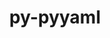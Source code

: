 ---
title: "py-pyyaml"
layout: cache
categories: [package, develop]
meta: {"compilers": ["gcc@10.2.1", "gcc@11.4.0", "gcc@7.3.1", "gcc@7.5.0", "gcc@9.4.0", "none"], "num_specs": 185, "num_specs_by_stack": {"aws-isc": 2, "aws-isc-aarch64": 2, "data-vis-sdk": 6, "developer-tools": 4, "developer-tools-aarch64-linux-gnu": 6, "developer-tools-darwin": 6, "developer-tools-manylinux2014": 1, "developer-tools-x86_64_v3-linux-gnu": 6, "e4s": 26, "e4s-neoverse-v2": 12, "e4s-neoverse_v1": 10, "e4s-oneapi": 21, "e4s-power": 4, "hep": 6, "ml-darwin-aarch64-mps": 19, "ml-linux-aarch64-cpu": 21, "ml-linux-aarch64-cuda": 21, "ml-linux-x86_64-cpu": 21, "ml-linux-x86_64-cuda": 20, "ml-linux-x86_64-rocm": 17, "radiuss": 15, "root": 185}, "oss": ["amzn2", "centos7", "rhel8", "sequoia", "ubuntu18.04", "ubuntu20.04", "ubuntu22.04", "ubuntu24.04"], "platforms": ["darwin", "linux"], "stacks": ["aws-isc", "aws-isc-aarch64", "data-vis-sdk", "developer-tools", "developer-tools-aarch64-linux-gnu", "developer-tools-darwin", "developer-tools-manylinux2014", "developer-tools-x86_64_v3-linux-gnu", "e4s", "e4s-neoverse-v2", "e4s-neoverse_v1", "e4s-oneapi", "e4s-power", "hep", "ml-darwin-aarch64-mps", "ml-linux-aarch64-cpu", "ml-linux-aarch64-cuda", "ml-linux-x86_64-cpu", "ml-linux-x86_64-cuda", "ml-linux-x86_64-rocm", "radiuss", "root"], "targets": ["aarch64", "neoverse_v1", "neoverse_v2", "ppc64le", "x86_64_v3"], "versions": ["5.4.1", "6.0.2"]}
spec_details: [{"compiler": "none", "hash": "22r7iovvcv5jca75k53mllqoercqnvrf", "os": "ubuntu24.04", "platform": "linux", "size": "-", "stacks": ["ml-linux-aarch64-cpu", "ml-linux-aarch64-cuda", "root"], "target": "aarch64", "variants": ["build_system=python_pip", "+libyaml"], "versions": ["6.0.2"]}, {"compiler": "none", "hash": "2hotfds7tzacnf3rgoakavp5ytx3r4g7", "os": "ubuntu18.04", "platform": "linux", "size": "-", "stacks": ["radiuss", "root"], "target": "x86_64_v3", "variants": ["build_system=python_pip", "+libyaml"], "versions": ["6.0.2"]}, {"compiler": "none", "hash": "2wpr6j2m2jbgi67wxq2mi4flab6uqj2g", "os": "rhel8", "platform": "linux", "size": "-", "stacks": ["developer-tools-aarch64-linux-gnu", "root"], "target": "aarch64", "variants": ["build_system=python_pip", "+libyaml"], "versions": ["6.0.2"]}, {"compiler": "none", "hash": "35pltbl7wowxwyct6pftnjogulb5knsh", "os": "ubuntu22.04", "platform": "linux", "size": "-", "stacks": ["hep", "root"], "target": "x86_64_v3", "variants": ["build_system=python_pip", "+libyaml"], "versions": ["6.0.2"]}, {"compiler": "gcc@11.4.0", "hash": "3bea4dwuetxbjtuly4kn4wg4eprvl4t3", "os": "ubuntu22.04", "platform": "linux", "size": "-", "stacks": ["e4s-neoverse_v1", "root"], "target": "neoverse_v1", "variants": ["build_system=python_pip", "+libyaml"], "versions": ["6.0.2"]}, {"compiler": "none", "hash": "3br4awiqcaajkblylyv636b2zwrp3ian", "os": "ubuntu22.04", "platform": "linux", "size": "-", "stacks": ["hep", "root"], "target": "x86_64_v3", "variants": ["build_system=python_pip", "+libyaml"], "versions": ["6.0.2"]}, {"compiler": "none", "hash": "3fbwbqpp7r7kukviecywgjvjkoba3rdt", "os": "ubuntu24.04", "platform": "linux", "size": "-", "stacks": ["ml-linux-aarch64-cpu", "ml-linux-aarch64-cuda", "root"], "target": "aarch64", "variants": ["build_system=python_pip", "+libyaml"], "versions": ["6.0.2"]}, {"compiler": "none", "hash": "3hgisy2q6xavezoto7weyoatxy74okty", "os": "ubuntu22.04", "platform": "linux", "size": "-", "stacks": ["e4s-oneapi", "root"], "target": "x86_64_v3", "variants": ["build_system=python_pip", "+libyaml"], "versions": ["6.0.2"]}, {"compiler": "none", "hash": "3iv2lj5gnnrh5zidoxximweczemiitlv", "os": "ubuntu24.04", "platform": "linux", "size": "-", "stacks": ["ml-linux-aarch64-cpu", "ml-linux-aarch64-cuda", "root"], "target": "aarch64", "variants": ["build_system=python_pip", "+libyaml"], "versions": ["6.0.2"]}, {"compiler": "none", "hash": "3mndpe42ip54q2ib6kd4g5mmyaco26eq", "os": "ubuntu22.04", "platform": "linux", "size": "-", "stacks": ["e4s", "root"], "target": "x86_64_v3", "variants": ["build_system=python_pip", "+libyaml"], "versions": ["6.0.2"]}, {"compiler": "none", "hash": "3tkx4g63v6mdzdy6ozda3pbiqximndxc", "os": "sequoia", "platform": "darwin", "size": "-", "stacks": ["developer-tools-darwin", "ml-darwin-aarch64-mps", "root"], "target": "aarch64", "variants": ["build_system=python_pip", "+libyaml"], "versions": ["6.0.2"]}, {"compiler": "none", "hash": "3v5p745s6aocsebzsifwusb5mhsa6jys", "os": "ubuntu22.04", "platform": "linux", "size": "-", "stacks": ["e4s-neoverse-v2", "root"], "target": "neoverse_v2", "variants": ["build_system=python_pip", "+libyaml"], "versions": ["6.0.2"]}, {"compiler": "gcc@9.4.0", "hash": "42n6o4n5mz4x6yr6s2romtppno32emas", "os": "ubuntu20.04", "platform": "linux", "size": "-", "stacks": ["e4s-power", "root"], "target": "ppc64le", "variants": ["build_system=python_pip", "+libyaml"], "versions": ["6.0.2"]}, {"compiler": "gcc@7.5.0", "hash": "44igcjb3bf2yhdf45c7ppl6o3jsbo5tk", "os": "ubuntu18.04", "platform": "linux", "size": "-", "stacks": ["developer-tools", "root"], "target": "x86_64_v3", "variants": ["build_system=python_pip", "+libyaml"], "versions": ["5.4.1"]}, {"compiler": "none", "hash": "4feho2yutvuodiaeqn7qekqslwwaypy6", "os": "ubuntu24.04", "platform": "linux", "size": "-", "stacks": ["ml-linux-x86_64-cpu", "ml-linux-x86_64-cuda", "ml-linux-x86_64-rocm", "root"], "target": "x86_64_v3", "variants": ["build_system=python_pip", "+libyaml"], "versions": ["6.0.2"]}, {"compiler": "none", "hash": "4lnyjgwx7heak4wmluzdxz55ol3mevjq", "os": "sequoia", "platform": "darwin", "size": "-", "stacks": ["developer-tools-darwin", "ml-darwin-aarch64-mps", "root"], "target": "aarch64", "variants": ["build_system=python_pip", "+libyaml"], "versions": ["6.0.2"]}, {"compiler": "gcc@11.4.0", "hash": "4md5ureho6gapglk3jrx4cvvmgv2hzbo", "os": "ubuntu22.04", "platform": "linux", "size": "-", "stacks": ["e4s-neoverse_v1", "root"], "target": "neoverse_v1", "variants": ["build_system=python_pip", "+libyaml"], "versions": ["6.0.2"]}, {"compiler": "none", "hash": "4mxmang3a57nigjwpgmutkth4o3uu3fo", "os": "sequoia", "platform": "darwin", "size": "-", "stacks": ["ml-darwin-aarch64-mps", "root"], "target": "aarch64", "variants": ["build_system=python_pip", "+libyaml"], "versions": ["6.0.2"]}, {"compiler": "none", "hash": "5blxd7cspdjhhjnd5neqwyn3df55rho6", "os": "ubuntu22.04", "platform": "linux", "size": "-", "stacks": ["e4s-oneapi", "root"], "target": "x86_64_v3", "variants": ["build_system=python_pip", "+libyaml"], "versions": ["6.0.2"]}, {"compiler": "none", "hash": "5btemxagoa6mklhnaikkg7i436xvtghy", "os": "ubuntu24.04", "platform": "linux", "size": "-", "stacks": ["ml-linux-aarch64-cpu", "ml-linux-aarch64-cuda", "root"], "target": "aarch64", "variants": ["build_system=python_pip", "+libyaml"], "versions": ["6.0.2"]}, {"compiler": "none", "hash": "5d3mfw7yyjogkhgr4mzouftcbx3etlpx", "os": "ubuntu18.04", "platform": "linux", "size": "-", "stacks": ["radiuss", "root"], "target": "x86_64_v3", "variants": ["build_system=python_pip", "+libyaml"], "versions": ["6.0.2"]}, {"compiler": "none", "hash": "5doyxfbupd3vevbk3zp2fyn23nl3gjtj", "os": "ubuntu24.04", "platform": "linux", "size": "-", "stacks": ["ml-linux-x86_64-cpu", "ml-linux-x86_64-cuda", "ml-linux-x86_64-rocm", "root"], "target": "x86_64_v3", "variants": ["build_system=python_pip", "+libyaml"], "versions": ["6.0.2"]}, {"compiler": "none", "hash": "5emn24ldflkd6blryipji2ph5eeyldtk", "os": "ubuntu24.04", "platform": "linux", "size": "-", "stacks": ["ml-linux-aarch64-cpu", "ml-linux-aarch64-cuda", "root"], "target": "aarch64", "variants": ["build_system=python_pip", "+libyaml"], "versions": ["6.0.2"]}, {"compiler": "none", "hash": "5gnhzxnxomppytldimzus2khz3glsibo", "os": "sequoia", "platform": "darwin", "size": "-", "stacks": ["ml-darwin-aarch64-mps", "root"], "target": "aarch64", "variants": ["build_system=python_pip", "+libyaml"], "versions": ["6.0.2"]}, {"compiler": "none", "hash": "5urtohxzluxh7t2a2hmc6k5d736ye4ba", "os": "ubuntu24.04", "platform": "linux", "size": "-", "stacks": ["ml-linux-aarch64-cpu", "ml-linux-aarch64-cuda", "root"], "target": "aarch64", "variants": ["build_system=python_pip", "+libyaml"], "versions": ["6.0.2"]}, {"compiler": "gcc@7.5.0", "hash": "66izuflut65xlvlhwko2jano2m4poai6", "os": "ubuntu18.04", "platform": "linux", "size": "-", "stacks": ["developer-tools", "root"], "target": "x86_64_v3", "variants": ["build_system=python_pip", "+libyaml"], "versions": ["5.4.1"]}, {"compiler": "none", "hash": "6armqflrcbz674rgaqpwfbashyjeacq6", "os": "ubuntu22.04", "platform": "linux", "size": "-", "stacks": ["e4s-oneapi", "root"], "target": "x86_64_v3", "variants": ["build_system=python_pip", "+libyaml"], "versions": ["6.0.2"]}, {"compiler": "none", "hash": "6odl7dyoadkwgnsmvze7wpqqxnqk2fyh", "os": "ubuntu22.04", "platform": "linux", "size": "-", "stacks": ["e4s-neoverse-v2", "root"], "target": "neoverse_v2", "variants": ["build_system=python_pip", "+libyaml"], "versions": ["6.0.2"]}, {"compiler": "none", "hash": "6pexhacsxe7lnmvgw77e232lupnlnx7l", "os": "ubuntu22.04", "platform": "linux", "size": "-", "stacks": ["e4s", "root"], "target": "x86_64_v3", "variants": ["build_system=python_pip", "+libyaml"], "versions": ["6.0.2"]}, {"compiler": "none", "hash": "6vr7cp4p4u5qqdxpdsyczlflgpidvbj2", "os": "ubuntu18.04", "platform": "linux", "size": "-", "stacks": ["radiuss", "root"], "target": "x86_64_v3", "variants": ["build_system=python_pip", "+libyaml"], "versions": ["6.0.2"]}, {"compiler": "none", "hash": "7bklspzsyj3rnqma3wgwhoz7ehv5iyz7", "os": "sequoia", "platform": "darwin", "size": "-", "stacks": ["ml-darwin-aarch64-mps", "root"], "target": "aarch64", "variants": ["build_system=python_pip", "+libyaml"], "versions": ["6.0.2"]}, {"compiler": "none", "hash": "7ds2buxl3l3wnipey3ojk5aixte6j6hp", "os": "ubuntu18.04", "platform": "linux", "size": "-", "stacks": ["radiuss", "root"], "target": "x86_64_v3", "variants": ["build_system=python_pip", "+libyaml"], "versions": ["6.0.2"]}, {"compiler": "none", "hash": "7qms6eosnwl36jmrh7qq5wljeknosx3l", "os": "sequoia", "platform": "darwin", "size": "-", "stacks": ["developer-tools-darwin", "ml-darwin-aarch64-mps", "root"], "target": "aarch64", "variants": ["build_system=python_pip", "+libyaml"], "versions": ["6.0.2"]}, {"compiler": "none", "hash": "7tfzirrxdk6dgqyxiqahkstp74wbemxd", "os": "ubuntu22.04", "platform": "linux", "size": "-", "stacks": ["e4s-oneapi", "root"], "target": "x86_64_v3", "variants": ["build_system=python_pip", "+libyaml"], "versions": ["6.0.2"]}, {"compiler": "none", "hash": "7w6iiroiyzronlmga2t35trlfm7meti6", "os": "centos7", "platform": "linux", "size": "-", "stacks": ["developer-tools-x86_64_v3-linux-gnu", "root"], "target": "x86_64_v3", "variants": ["build_system=python_pip", "+libyaml"], "versions": ["6.0.2"]}, {"compiler": "none", "hash": "7x7rafcywvk7hyiqvy4wszg76yerqrwa", "os": "ubuntu20.04", "platform": "linux", "size": "-", "stacks": ["data-vis-sdk", "root"], "target": "x86_64_v3", "variants": ["build_system=python_pip", "+libyaml"], "versions": ["6.0.2"]}, {"compiler": "none", "hash": "a5pelij5gfgnpo4tlsihkctdhwzlmmlu", "os": "ubuntu18.04", "platform": "linux", "size": "-", "stacks": ["radiuss", "root"], "target": "x86_64_v3", "variants": ["build_system=python_pip", "+libyaml"], "versions": ["6.0.2"]}, {"compiler": "none", "hash": "agpfxf43aahnohl2nydyvbchfod37zfk", "os": "centos7", "platform": "linux", "size": "-", "stacks": ["developer-tools-x86_64_v3-linux-gnu", "root"], "target": "x86_64_v3", "variants": ["build_system=python_pip", "+libyaml"], "versions": ["6.0.2"]}, {"compiler": "gcc@11.4.0", "hash": "ahn6i2wb4s2jddzn7rxfnbwepro7busy", "os": "ubuntu22.04", "platform": "linux", "size": "-", "stacks": ["e4s-neoverse_v1", "root"], "target": "neoverse_v1", "variants": ["build_system=python_pip", "+libyaml"], "versions": ["6.0.2"]}, {"compiler": "none", "hash": "alzxawth7gtd74ez7kxldvy2sq6bifon", "os": "ubuntu18.04", "platform": "linux", "size": "-", "stacks": ["radiuss", "root"], "target": "x86_64_v3", "variants": ["build_system=python_pip", "+libyaml"], "versions": ["6.0.2"]}, {"compiler": "none", "hash": "asgy3umljgrtjozdnpln2aqjqtmcslsk", "os": "rhel8", "platform": "linux", "size": "-", "stacks": ["developer-tools-aarch64-linux-gnu", "root"], "target": "aarch64", "variants": ["build_system=python_pip", "+libyaml"], "versions": ["6.0.2"]}, {"compiler": "none", "hash": "ayybpjgbb2y5yvs33k3n3xwa2th565u5", "os": "ubuntu22.04", "platform": "linux", "size": "-", "stacks": ["e4s-oneapi", "root"], "target": "x86_64_v3", "variants": ["build_system=python_pip", "+libyaml"], "versions": ["6.0.2"]}, {"compiler": "none", "hash": "b27dutdy2rcziiu52qb2sbe6qmb25dyx", "os": "ubuntu24.04", "platform": "linux", "size": "-", "stacks": ["ml-linux-aarch64-cpu", "ml-linux-aarch64-cuda", "root"], "target": "aarch64", "variants": ["build_system=python_pip", "+libyaml"], "versions": ["6.0.2"]}, {"compiler": "none", "hash": "bd7avscsf4qxcdr6aep36dbwehfodzs6", "os": "ubuntu22.04", "platform": "linux", "size": "-", "stacks": ["e4s-oneapi", "root"], "target": "x86_64_v3", "variants": ["build_system=python_pip", "+libyaml"], "versions": ["6.0.2"]}, {"compiler": "none", "hash": "bgoakq6hvykcmdwlxbfnqhow2jfdr4vt", "os": "ubuntu22.04", "platform": "linux", "size": "-", "stacks": ["e4s", "root"], "target": "x86_64_v3", "variants": ["build_system=python_pip", "+libyaml"], "versions": ["6.0.2"]}, {"compiler": "none", "hash": "bt632krlof7irnzcjplath5xry3hk5dz", "os": "ubuntu22.04", "platform": "linux", "size": "-", "stacks": ["e4s", "root"], "target": "x86_64_v3", "variants": ["build_system=python_pip", "+libyaml"], "versions": ["6.0.2"]}, {"compiler": "gcc@7.3.1", "hash": "buv7jayeegbxb366i2x25adlimhn4h3j", "os": "amzn2", "platform": "linux", "size": "-", "stacks": ["aws-isc-aarch64", "root"], "target": "aarch64", "variants": ["build_system=python_pip", "+libyaml"], "versions": ["6.0.2"]}, {"compiler": "none", "hash": "c2urxwjhqw2jz7hpsqwl4cr4qjoimvpk", "os": "ubuntu20.04", "platform": "linux", "size": "-", "stacks": ["data-vis-sdk", "root"], "target": "x86_64_v3", "variants": ["build_system=python_pip", "+libyaml"], "versions": ["6.0.2"]}, {"compiler": "none", "hash": "c7xxkmsisis7yqqyqa2ka6vinyvhjhbw", "os": "ubuntu18.04", "platform": "linux", "size": "-", "stacks": ["radiuss", "root"], "target": "x86_64_v3", "variants": ["build_system=python_pip", "+libyaml"], "versions": ["6.0.2"]}, {"compiler": "none", "hash": "cazemfqjpa6iww5jn7xqj7cprntkxhd3", "os": "ubuntu24.04", "platform": "linux", "size": "-", "stacks": ["ml-linux-x86_64-cpu", "ml-linux-x86_64-cuda", "root"], "target": "x86_64_v3", "variants": ["build_system=python_pip", "+libyaml"], "versions": ["6.0.2"]}, {"compiler": "none", "hash": "cd5rio6u6odxxdks4w3qbhdajjs7m6pz", "os": "ubuntu24.04", "platform": "linux", "size": "-", "stacks": ["ml-linux-aarch64-cpu", "ml-linux-aarch64-cuda", "root"], "target": "aarch64", "variants": ["build_system=python_pip", "+libyaml"], "versions": ["6.0.2"]}, {"compiler": "none", "hash": "cgvutlaa6ybmohbi4qxzmzqrbzz3o3xl", "os": "ubuntu24.04", "platform": "linux", "size": "-", "stacks": ["ml-linux-x86_64-rocm", "root"], "target": "x86_64_v3", "variants": ["build_system=python_pip", "+libyaml"], "versions": ["6.0.2"]}, {"compiler": "none", "hash": "cn7ybx5q4nzpkvunq7uleakwqtyt6kqk", "os": "ubuntu22.04", "platform": "linux", "size": "-", "stacks": ["e4s", "root"], "target": "x86_64_v3", "variants": ["build_system=python_pip", "+libyaml"], "versions": ["6.0.2"]}, {"compiler": "none", "hash": "cna4psi6uwg2xfbhiykx27awpknghi3o", "os": "ubuntu24.04", "platform": "linux", "size": "-", "stacks": ["ml-linux-aarch64-cpu", "ml-linux-aarch64-cuda", "root"], "target": "aarch64", "variants": ["build_system=python_pip", "+libyaml"], "versions": ["6.0.2"]}, {"compiler": "none", "hash": "cnsxn54stkh4t37ekemft3s5zgg5bcxt", "os": "ubuntu22.04", "platform": "linux", "size": "-", "stacks": ["e4s-oneapi", "root"], "target": "x86_64_v3", "variants": ["build_system=python_pip", "+libyaml"], "versions": ["6.0.2"]}, {"compiler": "none", "hash": "cvojg7rrqoaxhaiovgovqczjy2pb6ca4", "os": "ubuntu22.04", "platform": "linux", "size": "-", "stacks": ["e4s", "root"], "target": "x86_64_v3", "variants": ["build_system=python_pip", "+libyaml"], "versions": ["6.0.2"]}, {"compiler": "gcc@9.4.0", "hash": "cvopjc6sfs74vkf3qa2nxlna2qx5xvl2", "os": "ubuntu20.04", "platform": "linux", "size": "-", "stacks": ["e4s-power", "root"], "target": "ppc64le", "variants": ["build_system=python_pip", "+libyaml"], "versions": ["6.0.2"]}, {"compiler": "none", "hash": "cxsoy3bmqj64b7vp22xlgoihsiwfy5mj", "os": "ubuntu20.04", "platform": "linux", "size": "-", "stacks": ["data-vis-sdk", "root"], "target": "x86_64_v3", "variants": ["build_system=python_pip", "+libyaml"], "versions": ["6.0.2"]}, {"compiler": "none", "hash": "d2hmqi6lqlhyof6gfwpgx3fifaxsgmir", "os": "ubuntu22.04", "platform": "linux", "size": "-", "stacks": ["e4s", "root"], "target": "x86_64_v3", "variants": ["build_system=python_pip", "+libyaml"], "versions": ["6.0.2"]}, {"compiler": "none", "hash": "d5fd3dsfx2tndisxa2v736qymkmow4da", "os": "centos7", "platform": "linux", "size": "-", "stacks": ["developer-tools-x86_64_v3-linux-gnu", "root"], "target": "x86_64_v3", "variants": ["build_system=python_pip", "+libyaml"], "versions": ["6.0.2"]}, {"compiler": "none", "hash": "dc2c3qaf3x2sxqoo2dyscpe3bkgjfb2s", "os": "sequoia", "platform": "darwin", "size": "-", "stacks": ["ml-darwin-aarch64-mps", "root"], "target": "aarch64", "variants": ["build_system=python_pip", "+libyaml"], "versions": ["6.0.2"]}, {"compiler": "none", "hash": "dgbua2eychvxz6cmp74udsdfv2doxt3z", "os": "ubuntu18.04", "platform": "linux", "size": "-", "stacks": ["radiuss", "root"], "target": "x86_64_v3", "variants": ["build_system=python_pip", "+libyaml"], "versions": ["6.0.2"]}, {"compiler": "none", "hash": "dgsnbppvs4iodj27gz62v7zvfjl364kb", "os": "ubuntu22.04", "platform": "linux", "size": "-", "stacks": ["e4s", "root"], "target": "x86_64_v3", "variants": ["build_system=python_pip", "+libyaml"], "versions": ["6.0.2"]}, {"compiler": "none", "hash": "dqdi7yg7ucp5gu5lhd5yyu2nygx3fjdf", "os": "centos7", "platform": "linux", "size": "-", "stacks": ["developer-tools-x86_64_v3-linux-gnu", "root"], "target": "x86_64_v3", "variants": ["build_system=python_pip", "+libyaml"], "versions": ["6.0.2"]}, {"compiler": "none", "hash": "dwk2xh2joacvbtei342bn7fdgh4vttdl", "os": "sequoia", "platform": "darwin", "size": "-", "stacks": ["ml-darwin-aarch64-mps", "root"], "target": "aarch64", "variants": ["build_system=python_pip", "+libyaml"], "versions": ["6.0.2"]}, {"compiler": "none", "hash": "e3qgb54kdvmkbsabvx6i2qtz7hwshi7o", "os": "ubuntu22.04", "platform": "linux", "size": "-", "stacks": ["e4s-oneapi", "root"], "target": "x86_64_v3", "variants": ["build_system=python_pip", "+libyaml"], "versions": ["6.0.2"]}, {"compiler": "none", "hash": "e3z6eivcrs2nh6bjpo6zz57uomkoixbt", "os": "ubuntu22.04", "platform": "linux", "size": "-", "stacks": ["e4s", "root"], "target": "x86_64_v3", "variants": ["build_system=python_pip", "+libyaml"], "versions": ["6.0.2"]}, {"compiler": "none", "hash": "efxysrrqtwinbeazd7fskvr2z6heeuq7", "os": "rhel8", "platform": "linux", "size": "-", "stacks": ["developer-tools-aarch64-linux-gnu", "root"], "target": "aarch64", "variants": ["build_system=python_pip", "+libyaml"], "versions": ["6.0.2"]}, {"compiler": "none", "hash": "ej2qysilhsjmravew7uug2ufycn4zmfo", "os": "rhel8", "platform": "linux", "size": "-", "stacks": ["developer-tools-aarch64-linux-gnu", "root"], "target": "aarch64", "variants": ["build_system=python_pip", "+libyaml"], "versions": ["6.0.2"]}, {"compiler": "none", "hash": "elz7ge2zp2o42pd2jyo7nc7baokfftat", "os": "ubuntu24.04", "platform": "linux", "size": "-", "stacks": ["ml-linux-x86_64-cpu", "ml-linux-x86_64-cuda", "root"], "target": "x86_64_v3", "variants": ["build_system=python_pip", "+libyaml"], "versions": ["6.0.2"]}, {"compiler": "none", "hash": "er5olhyt6qtkkd3uo7pov7blupaasc7g", "os": "ubuntu24.04", "platform": "linux", "size": "-", "stacks": ["ml-linux-aarch64-cpu", "ml-linux-aarch64-cuda", "root"], "target": "aarch64", "variants": ["build_system=python_pip", "+libyaml"], "versions": ["6.0.2"]}, {"compiler": "none", "hash": "eu2tadtcqhgzx64k6zknapcrfadouwaw", "os": "ubuntu22.04", "platform": "linux", "size": "-", "stacks": ["e4s-oneapi", "root"], "target": "x86_64_v3", "variants": ["build_system=python_pip", "+libyaml"], "versions": ["6.0.2"]}, {"compiler": "none", "hash": "f3i5giijxqwtrfc6r7rpaoisxub6ojww", "os": "ubuntu22.04", "platform": "linux", "size": "-", "stacks": ["e4s-oneapi", "root"], "target": "x86_64_v3", "variants": ["build_system=python_pip", "+libyaml"], "versions": ["6.0.2"]}, {"compiler": "none", "hash": "fb4nvzfigkdajrfpjjudtwzpnmo5iit5", "os": "ubuntu22.04", "platform": "linux", "size": "-", "stacks": ["e4s", "root"], "target": "x86_64_v3", "variants": ["build_system=python_pip", "+libyaml"], "versions": ["6.0.2"]}, {"compiler": "none", "hash": "fxacqthcflkzdij3ybio6tdkuz3w2z5t", "os": "ubuntu22.04", "platform": "linux", "size": "-", "stacks": ["e4s", "root"], "target": "x86_64_v3", "variants": ["build_system=python_pip", "+libyaml"], "versions": ["6.0.2"]}, {"compiler": "none", "hash": "g5qycp4mg2xyhr4ldyx7yzkbwmnm63t5", "os": "ubuntu22.04", "platform": "linux", "size": "-", "stacks": ["e4s", "root"], "target": "x86_64_v3", "variants": ["build_system=python_pip", "+libyaml"], "versions": ["6.0.2"]}, {"compiler": "none", "hash": "gd7nd5znevyhhkjxeaxrs3mlruqb6ggu", "os": "ubuntu22.04", "platform": "linux", "size": "-", "stacks": ["e4s-neoverse-v2", "root"], "target": "neoverse_v2", "variants": ["build_system=python_pip", "+libyaml"], "versions": ["6.0.2"]}, {"compiler": "none", "hash": "ggpzwiqt3qftozvujj7ocuzwkwqcxyrt", "os": "sequoia", "platform": "darwin", "size": "-", "stacks": ["ml-darwin-aarch64-mps", "root"], "target": "aarch64", "variants": ["build_system=python_pip", "+libyaml"], "versions": ["6.0.2"]}, {"compiler": "none", "hash": "gphcbqzuz2srdeplddliubxzwb4l7jvx", "os": "ubuntu22.04", "platform": "linux", "size": "-", "stacks": ["hep", "root"], "target": "x86_64_v3", "variants": ["build_system=python_pip", "+libyaml"], "versions": ["6.0.2"]}, {"compiler": "none", "hash": "gtnhlo74ttbi7k4h3iz6ickugrhbnkne", "os": "ubuntu18.04", "platform": "linux", "size": "-", "stacks": ["radiuss", "root"], "target": "x86_64_v3", "variants": ["build_system=python_pip", "+libyaml"], "versions": ["6.0.2"]}, {"compiler": "none", "hash": "hagqjendpagqz7udzx3c7jsufz43q4an", "os": "ubuntu22.04", "platform": "linux", "size": "-", "stacks": ["e4s-neoverse-v2", "root"], "target": "neoverse_v2", "variants": ["build_system=python_pip", "+libyaml"], "versions": ["6.0.2"]}, {"compiler": "none", "hash": "hcnlbadmjhjs3olufvgm75pzza5nnnc4", "os": "ubuntu22.04", "platform": "linux", "size": "-", "stacks": ["e4s", "root"], "target": "x86_64_v3", "variants": ["build_system=python_pip", "+libyaml"], "versions": ["6.0.2"]}, {"compiler": "none", "hash": "hpttmyv5cipf2wmircj76axpvxxthfrl", "os": "ubuntu22.04", "platform": "linux", "size": "-", "stacks": ["e4s-oneapi", "root"], "target": "x86_64_v3", "variants": ["build_system=python_pip", "+libyaml"], "versions": ["6.0.2"]}, {"compiler": "none", "hash": "hvcxpvm5labg64o6b4atwnmmzs4np7zk", "os": "ubuntu22.04", "platform": "linux", "size": "-", "stacks": ["e4s", "root"], "target": "x86_64_v3", "variants": ["build_system=python_pip", "+libyaml"], "versions": ["6.0.2"]}, {"compiler": "none", "hash": "i3av25egurdhzycuvc4w6l26r6q3x5ez", "os": "ubuntu24.04", "platform": "linux", "size": "-", "stacks": ["ml-linux-x86_64-cpu", "ml-linux-x86_64-cuda", "root"], "target": "x86_64_v3", "variants": ["build_system=python_pip", "+libyaml"], "versions": ["6.0.2"]}, {"compiler": "gcc@11.4.0", "hash": "i7foruquyi6uuqpp327dp7poqnpg2nzt", "os": "ubuntu22.04", "platform": "linux", "size": "-", "stacks": ["e4s-neoverse_v1", "root"], "target": "neoverse_v1", "variants": ["build_system=python_pip", "+libyaml"], "versions": ["6.0.2"]}, {"compiler": "none", "hash": "ifi64xotpfrsnzzkay2w65l63cv4g5bq", "os": "ubuntu24.04", "platform": "linux", "size": "-", "stacks": ["ml-linux-x86_64-cpu", "ml-linux-x86_64-cuda", "ml-linux-x86_64-rocm", "root"], "target": "x86_64_v3", "variants": ["build_system=python_pip", "+libyaml"], "versions": ["6.0.2"]}, {"compiler": "none", "hash": "igd3k64zx6yxuogy6afxsq25kwpnojeb", "os": "ubuntu22.04", "platform": "linux", "size": "-", "stacks": ["hep", "root"], "target": "x86_64_v3", "variants": ["build_system=python_pip", "+libyaml"], "versions": ["6.0.2"]}, {"compiler": "none", "hash": "igpxfbrfzz2wv2jeeeajpceow2jpoi3r", "os": "ubuntu22.04", "platform": "linux", "size": "-", "stacks": ["e4s-oneapi", "root"], "target": "x86_64_v3", "variants": ["build_system=python_pip", "+libyaml"], "versions": ["6.0.2"]}, {"compiler": "none", "hash": "inryy5ermtth6ulmopqsserlywvvw7s6", "os": "ubuntu20.04", "platform": "linux", "size": "-", "stacks": ["data-vis-sdk", "root"], "target": "x86_64_v3", "variants": ["build_system=python_pip", "+libyaml"], "versions": ["6.0.2"]}, {"compiler": "none", "hash": "iyyqt6gfcyc7v47m5tylh7az4zpngesw", "os": "ubuntu18.04", "platform": "linux", "size": "-", "stacks": ["radiuss", "root"], "target": "x86_64_v3", "variants": ["build_system=python_pip", "+libyaml"], "versions": ["6.0.2"]}, {"compiler": "none", "hash": "izir7b5gvghwycvgnx2qw75jhlwwyyn6", "os": "rhel8", "platform": "linux", "size": "-", "stacks": ["developer-tools-aarch64-linux-gnu", "root"], "target": "aarch64", "variants": ["build_system=python_pip", "+libyaml"], "versions": ["6.0.2"]}, {"compiler": "gcc@7.3.1", "hash": "jaqqfjkm7hm3mfw5y77r256dvejqkavh", "os": "amzn2", "platform": "linux", "size": "-", "stacks": ["aws-isc-aarch64", "root"], "target": "aarch64", "variants": ["build_system=python_pip", "+libyaml"], "versions": ["6.0.2"]}, {"compiler": "none", "hash": "jbaoj7h6vbjfwrsizstmvlurlbelvay2", "os": "sequoia", "platform": "darwin", "size": "-", "stacks": ["ml-darwin-aarch64-mps", "root"], "target": "aarch64", "variants": ["build_system=python_pip", "+libyaml"], "versions": ["6.0.2"]}, {"compiler": "none", "hash": "jgrnojmkl76w5wizsdqhp5qxyzhwamwb", "os": "ubuntu22.04", "platform": "linux", "size": "-", "stacks": ["e4s", "root"], "target": "x86_64_v3", "variants": ["build_system=python_pip", "+libyaml"], "versions": ["6.0.2"]}, {"compiler": "none", "hash": "jhnq5cr2qutkxnnt5kzvqpdrfvy5hi5n", "os": "ubuntu24.04", "platform": "linux", "size": "-", "stacks": ["ml-linux-x86_64-cpu", "ml-linux-x86_64-cuda", "ml-linux-x86_64-rocm", "root"], "target": "x86_64_v3", "variants": ["build_system=python_pip", "+libyaml"], "versions": ["6.0.2"]}, {"compiler": "gcc@11.4.0", "hash": "jmzif24igysreudbbnrbnqhsgg7c4aqj", "os": "ubuntu22.04", "platform": "linux", "size": "-", "stacks": ["e4s-neoverse_v1", "root"], "target": "neoverse_v1", "variants": ["build_system=python_pip", "+libyaml"], "versions": ["6.0.2"]}, {"compiler": "none", "hash": "jrouwhe5piypikvy63micxdbj4mqiikf", "os": "ubuntu22.04", "platform": "linux", "size": "-", "stacks": ["e4s-neoverse-v2", "root"], "target": "neoverse_v2", "variants": ["build_system=python_pip", "+libyaml"], "versions": ["6.0.2"]}, {"compiler": "none", "hash": "k7f2dtcp3u4hcrmjtztnp2xhvtnh6gcv", "os": "ubuntu18.04", "platform": "linux", "size": "-", "stacks": ["radiuss", "root"], "target": "x86_64_v3", "variants": ["build_system=python_pip", "+libyaml"], "versions": ["6.0.2"]}, {"compiler": "none", "hash": "kl3wdjb5m6tqxtytv4uak76zvc75mhtt", "os": "ubuntu24.04", "platform": "linux", "size": "-", "stacks": ["ml-linux-x86_64-cpu", "ml-linux-x86_64-cuda", "ml-linux-x86_64-rocm", "root"], "target": "x86_64_v3", "variants": ["build_system=python_pip", "+libyaml"], "versions": ["6.0.2"]}, {"compiler": "none", "hash": "kr5zpkwimkzz2wmgbsaksousws3lnasf", "os": "ubuntu24.04", "platform": "linux", "size": "-", "stacks": ["ml-linux-aarch64-cpu", "ml-linux-aarch64-cuda", "root"], "target": "aarch64", "variants": ["build_system=python_pip", "+libyaml"], "versions": ["6.0.2"]}, {"compiler": "none", "hash": "krod6kbo7iayygmqm2njgkt5rjqyr5vo", "os": "ubuntu24.04", "platform": "linux", "size": "-", "stacks": ["ml-linux-x86_64-cpu", "ml-linux-x86_64-cuda", "ml-linux-x86_64-rocm", "root"], "target": "x86_64_v3", "variants": ["build_system=python_pip", "+libyaml"], "versions": ["6.0.2"]}, {"compiler": "gcc@11.4.0", "hash": "ku2z7oqd5at7v57vzugjzyugml4peevy", "os": "ubuntu22.04", "platform": "linux", "size": "-", "stacks": ["e4s-neoverse_v1", "root"], "target": "neoverse_v1", "variants": ["build_system=python_pip", "+libyaml"], "versions": ["6.0.2"]}, {"compiler": "none", "hash": "kwaj3khu5nrljrn4o5qqrcdhwgd2hzpk", "os": "ubuntu22.04", "platform": "linux", "size": "-", "stacks": ["e4s", "root"], "target": "x86_64_v3", "variants": ["build_system=python_pip", "+libyaml"], "versions": ["6.0.2"]}, {"compiler": "none", "hash": "kxzd3yugnz2i75egzzjf6qcewl23xt5c", "os": "ubuntu22.04", "platform": "linux", "size": "-", "stacks": ["e4s-oneapi", "root"], "target": "x86_64_v3", "variants": ["build_system=python_pip", "+libyaml"], "versions": ["6.0.2"]}, {"compiler": "none", "hash": "kybrdvblo2mz76oaca6mqr64hsvs4tlw", "os": "ubuntu24.04", "platform": "linux", "size": "-", "stacks": ["ml-linux-aarch64-cpu", "ml-linux-aarch64-cuda", "root"], "target": "aarch64", "variants": ["build_system=python_pip", "+libyaml"], "versions": ["6.0.2"]}, {"compiler": "gcc@11.4.0", "hash": "l7d727w3s2nejcszxez6soziexlyd3qv", "os": "ubuntu22.04", "platform": "linux", "size": "-", "stacks": ["e4s-neoverse_v1", "root"], "target": "neoverse_v1", "variants": ["build_system=python_pip", "+libyaml"], "versions": ["6.0.2"]}, {"compiler": "none", "hash": "lc235srphhntfbup3j7feab4mk5z2ufh", "os": "rhel8", "platform": "linux", "size": "-", "stacks": ["developer-tools-aarch64-linux-gnu", "root"], "target": "aarch64", "variants": ["build_system=python_pip", "+libyaml"], "versions": ["6.0.2"]}, {"compiler": "none", "hash": "lnazc6h6ymrvv5sgaw6yjbyyutlhykzq", "os": "ubuntu18.04", "platform": "linux", "size": "-", "stacks": ["radiuss", "root"], "target": "x86_64_v3", "variants": ["build_system=python_pip", "+libyaml"], "versions": ["6.0.2"]}, {"compiler": "none", "hash": "lorayqqbvsjnvwpx2axrmodxgp2i6dvg", "os": "ubuntu22.04", "platform": "linux", "size": "-", "stacks": ["e4s-neoverse-v2", "root"], "target": "neoverse_v2", "variants": ["build_system=python_pip", "+libyaml"], "versions": ["6.0.2"]}, {"compiler": "none", "hash": "m75xzfxthfa75s46gz336wfdzs2zeelv", "os": "ubuntu20.04", "platform": "linux", "size": "-", "stacks": ["data-vis-sdk", "root"], "target": "x86_64_v3", "variants": ["build_system=python_pip", "+libyaml"], "versions": ["6.0.2"]}, {"compiler": "none", "hash": "mfvqqlcj2u6scmoykwp5ghawsggmysnu", "os": "ubuntu24.04", "platform": "linux", "size": "-", "stacks": ["ml-linux-x86_64-rocm", "root"], "target": "x86_64_v3", "variants": ["build_system=python_pip", "+libyaml"], "versions": ["6.0.2"]}, {"compiler": "gcc@9.4.0", "hash": "mhaglgdzwkqmtubxhg4hooah2ltaiuuv", "os": "ubuntu20.04", "platform": "linux", "size": "-", "stacks": ["e4s-power", "root"], "target": "ppc64le", "variants": ["build_system=python_pip", "+libyaml"], "versions": ["6.0.2"]}, {"compiler": "none", "hash": "muaxzaewtuj2hc2mhcofxigpo3ysr7ke", "os": "sequoia", "platform": "darwin", "size": "-", "stacks": ["ml-darwin-aarch64-mps", "root"], "target": "aarch64", "variants": ["build_system=python_pip", "+libyaml"], "versions": ["6.0.2"]}, {"compiler": "none", "hash": "mvrhozifb4e7gkqrexnwsqzwzicykywy", "os": "sequoia", "platform": "darwin", "size": "-", "stacks": ["ml-darwin-aarch64-mps", "root"], "target": "aarch64", "variants": ["build_system=python_pip", "+libyaml"], "versions": ["6.0.2"]}, {"compiler": "none", "hash": "mxtg23kutpffy2uvvm5xivdz4xnb2xib", "os": "sequoia", "platform": "darwin", "size": "-", "stacks": ["ml-darwin-aarch64-mps", "root"], "target": "aarch64", "variants": ["build_system=python_pip", "+libyaml"], "versions": ["6.0.2"]}, {"compiler": "none", "hash": "ngmglibrzulmwzijr7fq67ctj5a3jeud", "os": "ubuntu22.04", "platform": "linux", "size": "-", "stacks": ["e4s-neoverse-v2", "root"], "target": "neoverse_v2", "variants": ["build_system=python_pip", "+libyaml"], "versions": ["6.0.2"]}, {"compiler": "gcc@9.4.0", "hash": "ni2drpa2s4enb7qto3gjau37dlxlfilw", "os": "ubuntu20.04", "platform": "linux", "size": "-", "stacks": ["e4s-power", "root"], "target": "ppc64le", "variants": ["build_system=python_pip", "+libyaml"], "versions": ["6.0.2"]}, {"compiler": "none", "hash": "nkcqqfui3qvqpprsp4q33z7lc5h2fq6p", "os": "ubuntu24.04", "platform": "linux", "size": "-", "stacks": ["ml-linux-x86_64-cpu", "ml-linux-x86_64-cuda", "root"], "target": "x86_64_v3", "variants": ["build_system=python_pip", "+libyaml"], "versions": ["6.0.2"]}, {"compiler": "none", "hash": "no6urdknh3wisepc4gzz34xfbghvf2g4", "os": "sequoia", "platform": "darwin", "size": "-", "stacks": ["ml-darwin-aarch64-mps", "root"], "target": "aarch64", "variants": ["build_system=python_pip", "+libyaml"], "versions": ["6.0.2"]}, {"compiler": "none", "hash": "olugngv6it4i2vka2u2pqssxzwdg2eq5", "os": "centos7", "platform": "linux", "size": "-", "stacks": ["developer-tools-x86_64_v3-linux-gnu", "root"], "target": "x86_64_v3", "variants": ["build_system=python_pip", "+libyaml"], "versions": ["6.0.2"]}, {"compiler": "gcc@7.3.1", "hash": "pablqacjxyvf5azfb7jn5ixkzwjoti4a", "os": "amzn2", "platform": "linux", "size": "-", "stacks": ["aws-isc", "root"], "target": "x86_64_v3", "variants": ["build_system=python_pip", "+libyaml"], "versions": ["6.0.2"]}, {"compiler": "none", "hash": "phdjan2aoyogafbsvwmoxd566ghqmgza", "os": "ubuntu24.04", "platform": "linux", "size": "-", "stacks": ["ml-linux-x86_64-cpu", "ml-linux-x86_64-cuda", "ml-linux-x86_64-rocm", "root"], "target": "x86_64_v3", "variants": ["build_system=python_pip", "+libyaml"], "versions": ["6.0.2"]}, {"compiler": "none", "hash": "phdvblwglamtr63stsfsejfengq2vy52", "os": "sequoia", "platform": "darwin", "size": "-", "stacks": ["ml-darwin-aarch64-mps", "root"], "target": "aarch64", "variants": ["build_system=python_pip", "+libyaml"], "versions": ["6.0.2"]}, {"compiler": "gcc@11.4.0", "hash": "q4af7x5gcwtpkwocbwe63jctc5htyou2", "os": "ubuntu22.04", "platform": "linux", "size": "-", "stacks": ["e4s-neoverse_v1", "root"], "target": "neoverse_v1", "variants": ["build_system=python_pip", "+libyaml"], "versions": ["6.0.2"]}, {"compiler": "gcc@7.3.1", "hash": "qcoj73ooaajx4ige6xom2bdktdv7s3qh", "os": "amzn2", "platform": "linux", "size": "-", "stacks": ["aws-isc", "root"], "target": "x86_64_v3", "variants": ["build_system=python_pip", "+libyaml"], "versions": ["6.0.2"]}, {"compiler": "none", "hash": "qol3fvmvuefnrdqlasabp6onwlagye43", "os": "ubuntu22.04", "platform": "linux", "size": "-", "stacks": ["e4s-neoverse-v2", "root"], "target": "neoverse_v2", "variants": ["build_system=python_pip", "+libyaml"], "versions": ["6.0.2"]}, {"compiler": "none", "hash": "qswfnfz3jd6kgdwfnbeiyyoco32ufn7l", "os": "ubuntu18.04", "platform": "linux", "size": "-", "stacks": ["radiuss", "root"], "target": "x86_64_v3", "variants": ["build_system=python_pip", "+libyaml"], "versions": ["6.0.2"]}, {"compiler": "none", "hash": "rda6farpq45uzpja435bgf2rvghfu75b", "os": "ubuntu22.04", "platform": "linux", "size": "-", "stacks": ["e4s-neoverse-v2", "root"], "target": "neoverse_v2", "variants": ["build_system=python_pip", "+libyaml"], "versions": ["6.0.2"]}, {"compiler": "none", "hash": "rdhsjkzuf6mbjdmsyfjpzfjpn2z2jyy3", "os": "ubuntu22.04", "platform": "linux", "size": "-", "stacks": ["e4s-neoverse-v2", "root"], "target": "neoverse_v2", "variants": ["build_system=python_pip", "+libyaml"], "versions": ["6.0.2"]}, {"compiler": "none", "hash": "rjqx4m76v72rnbv5zgw2q3lyyutgxnof", "os": "ubuntu22.04", "platform": "linux", "size": "-", "stacks": ["e4s", "root"], "target": "x86_64_v3", "variants": ["build_system=python_pip", "+libyaml"], "versions": ["6.0.2"]}, {"compiler": "none", "hash": "ronpr6zlvmqmufouz45r7vlip6d3pokk", "os": "ubuntu22.04", "platform": "linux", "size": "-", "stacks": ["e4s-oneapi", "root"], "target": "x86_64_v3", "variants": ["build_system=python_pip", "+libyaml"], "versions": ["6.0.2"]}, {"compiler": "none", "hash": "s3dc73usjrwkngzwzxj7dwk3ilbe4535", "os": "ubuntu22.04", "platform": "linux", "size": "-", "stacks": ["e4s", "root"], "target": "x86_64_v3", "variants": ["build_system=python_pip", "+libyaml"], "versions": ["6.0.2"]}, {"compiler": "none", "hash": "sbggp7cujvhdpnz43gsxeokm35zuqdzb", "os": "ubuntu18.04", "platform": "linux", "size": "-", "stacks": ["radiuss", "root"], "target": "x86_64_v3", "variants": ["build_system=python_pip", "+libyaml"], "versions": ["6.0.2"]}, {"compiler": "none", "hash": "se2ejlddvqbjoq73zrzzcwzo2fhqozpm", "os": "ubuntu22.04", "platform": "linux", "size": "-", "stacks": ["e4s", "root"], "target": "x86_64_v3", "variants": ["build_system=python_pip", "+libyaml"], "versions": ["6.0.2"]}, {"compiler": "none", "hash": "sl5thkhf7dgqdi3i56hgxhtshp7lrxon", "os": "ubuntu22.04", "platform": "linux", "size": "-", "stacks": ["e4s", "root"], "target": "x86_64_v3", "variants": ["build_system=python_pip", "+libyaml"], "versions": ["6.0.2"]}, {"compiler": "none", "hash": "sne23osj52lqyih6hpn4zkxzq7ifjjrb", "os": "ubuntu22.04", "platform": "linux", "size": "-", "stacks": ["e4s-neoverse-v2", "root"], "target": "neoverse_v2", "variants": ["build_system=python_pip", "+libyaml"], "versions": ["6.0.2"]}, {"compiler": "none", "hash": "swdhssui3gz6pc3dzsfw66ykotonewzx", "os": "ubuntu22.04", "platform": "linux", "size": "-", "stacks": ["e4s-oneapi", "root"], "target": "x86_64_v3", "variants": ["build_system=python_pip", "+libyaml"], "versions": ["6.0.2"]}, {"compiler": "none", "hash": "swnhevbz6raaxkmjimnqj7efu3spzadb", "os": "ubuntu22.04", "platform": "linux", "size": "-", "stacks": ["e4s-oneapi", "root"], "target": "x86_64_v3", "variants": ["build_system=python_pip", "+libyaml"], "versions": ["6.0.2"]}, {"compiler": "none", "hash": "syptscgiqcurlqgqofvq367ipvsadbo2", "os": "ubuntu22.04", "platform": "linux", "size": "-", "stacks": ["e4s", "root"], "target": "x86_64_v3", "variants": ["build_system=python_pip", "+libyaml"], "versions": ["6.0.2"]}, {"compiler": "none", "hash": "tbynkkl4w3ookqyy4jfktdbbsi2ukxuq", "os": "ubuntu24.04", "platform": "linux", "size": "-", "stacks": ["ml-linux-aarch64-cpu", "ml-linux-aarch64-cuda", "root"], "target": "aarch64", "variants": ["build_system=python_pip", "+libyaml"], "versions": ["6.0.2"]}, {"compiler": "none", "hash": "tydgr4kghhc4uf6iqd7hf4ai5wvv2z2g", "os": "ubuntu24.04", "platform": "linux", "size": "-", "stacks": ["ml-linux-aarch64-cpu", "ml-linux-aarch64-cuda", "root"], "target": "aarch64", "variants": ["build_system=python_pip", "+libyaml"], "versions": ["6.0.2"]}, {"compiler": "gcc@7.5.0", "hash": "tyozdymbx36iyczj4zv3rao3ybfeuhyw", "os": "ubuntu18.04", "platform": "linux", "size": "-", "stacks": ["developer-tools", "root"], "target": "x86_64_v3", "variants": ["build_system=python_pip", "+libyaml"], "versions": ["5.4.1"]}, {"compiler": "none", "hash": "tzuppo3bro4qeccqn5ul6bygi6vr6ele", "os": "ubuntu24.04", "platform": "linux", "size": "-", "stacks": ["ml-linux-x86_64-cpu", "ml-linux-x86_64-cuda", "root"], "target": "x86_64_v3", "variants": ["build_system=python_pip", "+libyaml"], "versions": ["6.0.2"]}, {"compiler": "none", "hash": "uecjyjremewwobqdcy5x5ivu6n7mvouj", "os": "sequoia", "platform": "darwin", "size": "-", "stacks": ["developer-tools-darwin", "ml-darwin-aarch64-mps", "root"], "target": "aarch64", "variants": ["build_system=python_pip", "+libyaml"], "versions": ["6.0.2"]}, {"compiler": "none", "hash": "ugil2uinvkh2v25cjmjkcq2v5nheubpg", "os": "ubuntu24.04", "platform": "linux", "size": "-", "stacks": ["ml-linux-aarch64-cpu", "ml-linux-aarch64-cuda", "root"], "target": "aarch64", "variants": ["build_system=python_pip", "+libyaml"], "versions": ["6.0.2"]}, {"compiler": "none", "hash": "ullb4pk5ledx2h7tbyzhivbvw4rwzynt", "os": "ubuntu22.04", "platform": "linux", "size": "-", "stacks": ["e4s", "root"], "target": "x86_64_v3", "variants": ["build_system=python_pip", "+libyaml"], "versions": ["6.0.2"]}, {"compiler": "none", "hash": "v6myz6mf5vybj4qt3wf6razgq3vj3akc", "os": "ubuntu22.04", "platform": "linux", "size": "-", "stacks": ["e4s", "root"], "target": "x86_64_v3", "variants": ["build_system=python_pip", "+libyaml"], "versions": ["6.0.2"]}, {"compiler": "none", "hash": "vb4jrs6y2vzhfaltxouuo4gtcthcfxde", "os": "ubuntu24.04", "platform": "linux", "size": "-", "stacks": ["ml-linux-x86_64-cpu", "ml-linux-x86_64-cuda", "ml-linux-x86_64-rocm", "root"], "target": "x86_64_v3", "variants": ["build_system=python_pip", "+libyaml"], "versions": ["6.0.2"]}, {"compiler": "gcc@7.5.0", "hash": "vkstsu7qt7pjoaa2bwjvbq7xytdtceze", "os": "ubuntu18.04", "platform": "linux", "size": "-", "stacks": ["developer-tools", "root"], "target": "x86_64_v3", "variants": ["build_system=python_pip", "+libyaml"], "versions": ["5.4.1"]}, {"compiler": "none", "hash": "vmtwvljmtcajx7t5jmazcrvktoj5wnp3", "os": "ubuntu24.04", "platform": "linux", "size": "-", "stacks": ["ml-linux-aarch64-cpu", "ml-linux-aarch64-cuda", "root"], "target": "aarch64", "variants": ["build_system=python_pip", "+libyaml"], "versions": ["6.0.2"]}, {"compiler": "none", "hash": "vn6hgeuwed4wmov2b2hq6vuph3covtma", "os": "ubuntu22.04", "platform": "linux", "size": "-", "stacks": ["e4s", "root"], "target": "x86_64_v3", "variants": ["build_system=python_pip", "+libyaml"], "versions": ["6.0.2"]}, {"compiler": "none", "hash": "vns65v5kg367chztzloqaw4qst6owwfw", "os": "centos7", "platform": "linux", "size": "-", "stacks": ["developer-tools-x86_64_v3-linux-gnu", "root"], "target": "x86_64_v3", "variants": ["build_system=python_pip", "+libyaml"], "versions": ["6.0.2"]}, {"compiler": "none", "hash": "w4curlv5nafe6tikfnwovuf7bsf4buog", "os": "ubuntu22.04", "platform": "linux", "size": "-", "stacks": ["e4s-oneapi", "root"], "target": "x86_64_v3", "variants": ["build_system=python_pip", "+libyaml"], "versions": ["6.0.2"]}, {"compiler": "none", "hash": "wh7dcnjmgp75fphp2nbbujrnpxqhjahc", "os": "ubuntu24.04", "platform": "linux", "size": "-", "stacks": ["ml-linux-x86_64-cpu", "ml-linux-x86_64-cuda", "ml-linux-x86_64-rocm", "root"], "target": "x86_64_v3", "variants": ["build_system=python_pip", "+libyaml"], "versions": ["6.0.2"]}, {"compiler": "none", "hash": "wisoxmee2zdyd2cn7ijjn36hsfridsk7", "os": "ubuntu24.04", "platform": "linux", "size": "-", "stacks": ["ml-linux-aarch64-cpu", "ml-linux-aarch64-cuda", "root"], "target": "aarch64", "variants": ["build_system=python_pip", "+libyaml"], "versions": ["6.0.2"]}, {"compiler": "none", "hash": "wk4arjlitmjllffigqdykmxqci53pkvx", "os": "ubuntu24.04", "platform": "linux", "size": "-", "stacks": ["ml-linux-x86_64-rocm", "root"], "target": "x86_64_v3", "variants": ["build_system=python_pip", "+libyaml"], "versions": ["6.0.2"]}, {"compiler": "none", "hash": "wntbdro5qecyxm5pae2xkzbe4dcj5ewh", "os": "ubuntu22.04", "platform": "linux", "size": "-", "stacks": ["hep", "root"], "target": "x86_64_v3", "variants": ["build_system=python_pip", "+libyaml"], "versions": ["6.0.2"]}, {"compiler": "none", "hash": "wrn2i7xciocuomip4s6imsprsi6tmjbc", "os": "ubuntu22.04", "platform": "linux", "size": "-", "stacks": ["e4s-oneapi", "root"], "target": "x86_64_v3", "variants": ["build_system=python_pip", "+libyaml"], "versions": ["6.0.2"]}, {"compiler": "none", "hash": "xbdapfxd4edkmwppe3nfi2y2ugikoblf", "os": "ubuntu24.04", "platform": "linux", "size": "-", "stacks": ["ml-linux-x86_64-cpu", "ml-linux-x86_64-cuda", "ml-linux-x86_64-rocm", "root"], "target": "x86_64_v3", "variants": ["build_system=python_pip", "+libyaml"], "versions": ["6.0.2"]}, {"compiler": "none", "hash": "xcat53y5eij5odf4ujuf3gmdmvzg7zcg", "os": "ubuntu22.04", "platform": "linux", "size": "-", "stacks": ["e4s", "root"], "target": "x86_64_v3", "variants": ["build_system=python_pip", "+libyaml"], "versions": ["6.0.2"]}, {"compiler": "gcc@11.4.0", "hash": "xe2s6xm6kp53neqkr6sr5dlmbkx24ce5", "os": "ubuntu22.04", "platform": "linux", "size": "-", "stacks": ["e4s-neoverse_v1", "root"], "target": "neoverse_v1", "variants": ["build_system=python_pip", "+libyaml"], "versions": ["6.0.2"]}, {"compiler": "none", "hash": "xjmd6z7nyjo37ctbucglfsje74ziotma", "os": "ubuntu22.04", "platform": "linux", "size": "-", "stacks": ["e4s-neoverse-v2", "root"], "target": "neoverse_v2", "variants": ["build_system=python_pip", "+libyaml"], "versions": ["6.0.2"]}, {"compiler": "none", "hash": "xmnptogomjw7pxjasxb5zbewvtkbfhge", "os": "ubuntu24.04", "platform": "linux", "size": "-", "stacks": ["ml-linux-aarch64-cpu", "ml-linux-aarch64-cuda", "root"], "target": "aarch64", "variants": ["build_system=python_pip", "+libyaml"], "versions": ["6.0.2"]}, {"compiler": "none", "hash": "xnooub6iaznjlml3mww2jnu5um5djgdz", "os": "sequoia", "platform": "darwin", "size": "-", "stacks": ["developer-tools-darwin", "ml-darwin-aarch64-mps", "root"], "target": "aarch64", "variants": ["build_system=python_pip", "+libyaml"], "versions": ["6.0.2"]}, {"compiler": "none", "hash": "xnxkunjgwghs2pyqn7liumc2quxl64rd", "os": "ubuntu24.04", "platform": "linux", "size": "-", "stacks": ["ml-linux-aarch64-cpu", "ml-linux-aarch64-cuda", "root"], "target": "aarch64", "variants": ["build_system=python_pip", "+libyaml"], "versions": ["6.0.2"]}, {"compiler": "none", "hash": "xzm44n3vtht7wbyfvluytvjng6pvmbl7", "os": "ubuntu24.04", "platform": "linux", "size": "-", "stacks": ["ml-linux-x86_64-cpu", "ml-linux-x86_64-rocm", "root"], "target": "x86_64_v3", "variants": ["build_system=python_pip", "+libyaml"], "versions": ["6.0.2"]}, {"compiler": "none", "hash": "xzpfnooik42fdozhxhahoq53yb2v5fhp", "os": "ubuntu24.04", "platform": "linux", "size": "-", "stacks": ["ml-linux-aarch64-cpu", "ml-linux-aarch64-cuda", "root"], "target": "aarch64", "variants": ["build_system=python_pip", "+libyaml"], "versions": ["6.0.2"]}, {"compiler": "none", "hash": "y5bf2jei43akpawwuafm2sclwdmhe2ru", "os": "ubuntu20.04", "platform": "linux", "size": "-", "stacks": ["data-vis-sdk", "root"], "target": "x86_64_v3", "variants": ["build_system=python_pip", "+libyaml"], "versions": ["6.0.2"]}, {"compiler": "none", "hash": "yfkwcnfjdmklam4x6vcgt63y6z4ekhln", "os": "ubuntu24.04", "platform": "linux", "size": "-", "stacks": ["ml-linux-x86_64-cpu", "ml-linux-x86_64-cuda", "root"], "target": "x86_64_v3", "variants": ["build_system=python_pip", "+libyaml"], "versions": ["6.0.2"]}, {"compiler": "none", "hash": "yi7cvmc7svbbnkhbc7izpgizch226woj", "os": "ubuntu22.04", "platform": "linux", "size": "-", "stacks": ["e4s-oneapi", "root"], "target": "x86_64_v3", "variants": ["build_system=python_pip", "+libyaml"], "versions": ["6.0.2"]}, {"compiler": "gcc@11.4.0", "hash": "yljn7uneuf736rp2esrbptmrfobvrrg6", "os": "ubuntu22.04", "platform": "linux", "size": "-", "stacks": ["e4s-neoverse_v1", "root"], "target": "neoverse_v1", "variants": ["build_system=python_pip", "+libyaml"], "versions": ["6.0.2"]}, {"compiler": "none", "hash": "yp5y3wcz5jd6td3xiixcxwpenk2pn4mu", "os": "ubuntu24.04", "platform": "linux", "size": "-", "stacks": ["ml-linux-x86_64-cpu", "ml-linux-x86_64-cuda", "ml-linux-x86_64-rocm", "root"], "target": "x86_64_v3", "variants": ["build_system=python_pip", "+libyaml"], "versions": ["6.0.2"]}, {"compiler": "none", "hash": "ytbduvehumogq44ki4an6dhv3gzbjlxn", "os": "ubuntu24.04", "platform": "linux", "size": "-", "stacks": ["ml-linux-x86_64-cpu", "ml-linux-x86_64-cuda", "ml-linux-x86_64-rocm", "root"], "target": "x86_64_v3", "variants": ["build_system=python_pip", "+libyaml"], "versions": ["6.0.2"]}, {"compiler": "none", "hash": "yumrzf2wwu3ze6hhtkw2odfs7fzmmrlv", "os": "ubuntu18.04", "platform": "linux", "size": "-", "stacks": ["radiuss", "root"], "target": "x86_64_v3", "variants": ["build_system=python_pip", "+libyaml"], "versions": ["6.0.2"]}, {"compiler": "none", "hash": "yynb3ceav5ce5n3m2ddlfpws5ccr4k5s", "os": "ubuntu22.04", "platform": "linux", "size": "-", "stacks": ["e4s", "root"], "target": "x86_64_v3", "variants": ["build_system=python_pip", "+libyaml"], "versions": ["6.0.2"]}, {"compiler": "none", "hash": "z4vlwbdyzu4qc3un7wmjoocrnv74xubq", "os": "sequoia", "platform": "darwin", "size": "-", "stacks": ["developer-tools-darwin", "ml-darwin-aarch64-mps", "root"], "target": "aarch64", "variants": ["build_system=python_pip", "+libyaml"], "versions": ["6.0.2"]}, {"compiler": "none", "hash": "zc6mxzcrgx4p3v2ycfeia2df5s35ccyj", "os": "ubuntu24.04", "platform": "linux", "size": "-", "stacks": ["ml-linux-x86_64-cpu", "ml-linux-x86_64-cuda", "root"], "target": "x86_64_v3", "variants": ["build_system=python_pip", "+libyaml"], "versions": ["6.0.2"]}, {"compiler": "none", "hash": "zdtbmk336t56pznifmoqeo4l7oo2fgzl", "os": "sequoia", "platform": "darwin", "size": "-", "stacks": ["ml-darwin-aarch64-mps", "root"], "target": "aarch64", "variants": ["build_system=python_pip", "+libyaml"], "versions": ["6.0.2"]}, {"compiler": "none", "hash": "zhnjurxfmgkgnmt3nfxzjlrhkgx2mtuw", "os": "ubuntu24.04", "platform": "linux", "size": "-", "stacks": ["ml-linux-x86_64-cpu", "ml-linux-x86_64-cuda", "ml-linux-x86_64-rocm", "root"], "target": "x86_64_v3", "variants": ["build_system=python_pip", "+libyaml"], "versions": ["6.0.2"]}, {"compiler": "none", "hash": "zloytmddlxmao3ueuya4kasa7jjaotsx", "os": "ubuntu24.04", "platform": "linux", "size": "-", "stacks": ["ml-linux-aarch64-cpu", "ml-linux-aarch64-cuda", "root"], "target": "aarch64", "variants": ["build_system=python_pip", "+libyaml"], "versions": ["6.0.2"]}, {"compiler": "none", "hash": "zu3xkbw63l3amr6we3x2w32f5ae7s53k", "os": "ubuntu22.04", "platform": "linux", "size": "-", "stacks": ["hep", "root"], "target": "x86_64_v3", "variants": ["build_system=python_pip", "+libyaml"], "versions": ["6.0.2"]}, {"compiler": "gcc@10.2.1", "hash": "zv26zrl7p2r76vpdwfph6mcg2geubsf3", "os": "centos7", "platform": "linux", "size": "-", "stacks": ["developer-tools-manylinux2014", "root"], "target": "x86_64_v3", "variants": ["build_system=python_pip", "+libyaml"], "versions": ["6.0.2"]}, {"compiler": "none", "hash": "zwcmchjsxzfjm6ujy27cdokmoulxmush", "os": "ubuntu22.04", "platform": "linux", "size": "-", "stacks": ["e4s-oneapi", "root"], "target": "x86_64_v3", "variants": ["build_system=python_pip", "+libyaml"], "versions": ["6.0.2"]}, {"compiler": "none", "hash": "zzhrn2yv5dlx4drxyz5jbsmqazoexz52", "os": "ubuntu22.04", "platform": "linux", "size": "-", "stacks": ["e4s-oneapi", "root"], "target": "x86_64_v3", "variants": ["build_system=python_pip", "+libyaml"], "versions": ["6.0.2"]}]
---